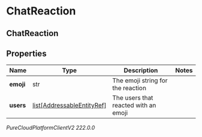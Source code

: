 # ChatReaction

## ChatReaction

## Properties

|Name | Type | Description | Notes|
|------------ | ------------- | ------------- | -------------|
| **emoji** | str | The emoji string for the reaction | |
| **users** | [list[AddressableEntityRef]](AddressableEntityRef) | The users that reacted with an emoji | |



_PureCloudPlatformClientV2 222.0.0_
